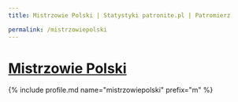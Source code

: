 ```yaml
---
title: Mistrzowie Polski | Statystyki patronite.pl | Patromierz

permalink: /mistrzowiepolski
---
```


# [Mistrzowie Polski](https://patronite.pl/mistrzowiepolski)

{% include profile.md name="mistrzowiepolski" prefix="m" %}
